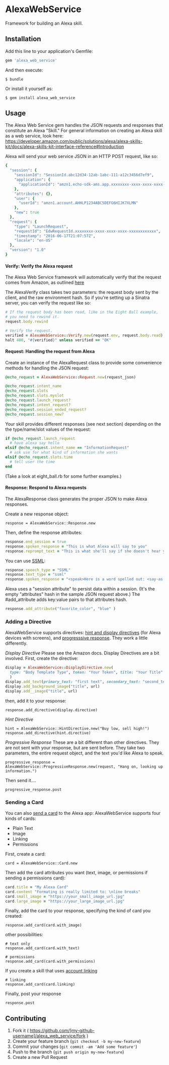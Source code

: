 # AlexaWebService

Framework for building an Alexa skill. 

## Installation

Add this line to your application's Gemfile:

```ruby
gem 'alexa_web_service'
```

And then execute:

    $ bundle

Or install it yourself as:

    $ gem install alexa_web_service

## Usage ##

The Alexa Web Service gem handles the JSON requests and responses that constitute an Alexa "Skill."
For general information on creating an Alexa skill as a web service, look here:
https://developer.amazon.com/public/solutions/alexa/alexa-skills-kit/docs/alexa-skills-kit-interface-reference#Introduction

Alexa will send your web service JSON in an HTTP POST request, like so:

````Ruby
{
  "session": {
    "sessionId": "SessionId.abc12d34-12ab-1abc-111-a12c3456d7ef9",
    "application": {
      "applicationId": "amzn1.echo-sdk-ams.app.xxxxxxxx-xxxx-xxxx-xxxx-xxxxxxxxxxxx"
    },
    "attributes": {},
    "user": {
      "userId": "amzn1.account.AHHLP1234ABC5DEFG6HIJK7XLMN"
    },
    "new": true
  },
  "request": {
    "type": "LaunchRequest",
    "requestId": "EdwRequestId.xxxxxxxx-xxxx-xxxx-xxxx-xxxxxxxxxxxx",
    "timestamp": "2016-06-17T21:07:57Z",
    "locale": "en-US"
  },
  "version": "1.0"
}
````

#### Verify: Verify the Alexa request ####

The Alexa Web Service framework will automatically verify that the request comes from Amazon, as outlined [here](https://developer.amazon.com/public/solutions/alexa/alexa-skills-kit/docs/developing-an-alexa-skill-as-a-web-service)

The AlexaVerify class takes two parameters: the request body sent by the client, and the raw environment hash.
So if you're setting up a Sinatra server, you can verify the request like so:

````Ruby
# If the request body has been read, like in the Eight Ball example,
# you need to rewind it.
request.body.rewind

# Verify the request.
verified = AlexaWebService::Verify.new(request.env, request.body.read).verify_request
halt 400, "#{verified}" unless verified == "OK"
````

#### Request: Handling the request from Alexa ####

Create an instance of the AlexaRequest class to provide some convenience methods for handling the JSON request:

````Ruby
@echo_request = AlexaWebService::Request.new(request_json)

@echo_request.intent_name
@echo_request.slots
@echo_request.slots.myslot
@echo_request.launch_request?
@echo_request.intent_request?
@echo_request.session_ended_request?
@echo_request.session_new?
````

Your skill provides different responses (see next section) depending on the the type/name/slot values of the request: 

````Ruby
if @echo_request.launch_request
  # have alexa say hello
elsif @echo_request.intent_name == "InformationRequest"
  # ask use for what kind of information she wants
elsif @echo_request.slots.time
  # tell user the time
end
````

(Take a look at eight_ball.rb for some further examples.)


#### Response: Respond to Alexa requests ####

The AlexaResponse class generates the proper JSON to make Alexa responses.

Create a new response object:

````response = AlexaWebService::Response.new````

Then, define the response attributes:

````Ruby
response.end_session = true
response.spoken_response = "This is what Alexa will say to you"
response.reprompt_text = "This is what she'll say if she doesn't hear your response the first time."
````


 
You can use [SSML](https://developer.amazon.com/public/solutions/alexa/alexa-skills-kit/docs/speech-synthesis-markup-language-ssml-reference):

````Ruby
response.speech_type = "SSML"
response.text_type = "ssml"
response.spoken_response = "<speak>Here is a word spelled out: <say-as interpret-as="spell-out">hello</say-as></speak>"
````

Alexa uses a "session attribute" to persist data within a session. (It's the empty "attributes" hash in the sample JSON request above.) The #add_attribute adds key:value pairs to that attributes hash.

````Ruby
response.add_attribute("favorite_color", "blue" )
````
### Adding a  Directive ###
AlexaWebService supports directives: [hint and display directives](https://developer.amazon.com/docs/custom-skills/display-interface-reference.html) (for Alexa devices with screens), and [progresssive response](https://developer.amazon.com/docs/custom-skills/send-the-user-a-progressive-response.html). They work a little differently. 

*Display Directive*
Please see the Amazon docs. Display Directives are a bit involved.
First, create the directive:
````ruby
display = AlexaWebService::DisplayDirective.new(
  type: "Body Template Type", token: "Your Token", title: "Your Title"
  )
display.add_text(primary_text: "first text", secondary_text: "second_text", tertiary_text: "third text")
display.add_background_image("title", url)
display.add__image("title", url)
````
then, add it to your response:
````
response.add_directive(display.directive)
````
*Hint Directive*
````
hint = AlexaWebService::HintDirective.new("Buy low, sell high!")
response.add_directive(hint.directive)
````
*Progressive Response*
These are a bit different than other directives. They are not sent with your response, but are sent before. They take two parameters, the entire request object, and the text you'd like Alexa to speak.
````
progressive_response = AlexaWebService::ProgressiveResponse.new(request, "Hang on, looking up information.")
````
Then send it....
````
progressive_response.post
````


### Sending a Card ###

You can also [send a card](https://developer.amazon.com/docs/custom-skills/include-a-card-in-your-skills-response.html) to the Alexa app:
AlexaWebService supports four kinds of cards:
- Plain Text
- Image
- Linking
- Permissions

First, create a card: 
````
card = AlexaWebService::Card.new
````

Then add the card attributes you want (text, image, or permissions if sending a permissions card):
````Ruby
card.title = "My Alexa Card"
card.content "Formating is really limited to: \nline breaks"
card.small_image = "https://your_small_image_url.jpg"
card.large_image = "https://your_large_image_url.jpg"
````
Finally, add the card to your response, specifying the kind of card you created:
````
response.add_card(card.with_image)
````
other possibilities:
````
# text only
response.add_card(card.with_text)    

# permissions
response.add_card(card.with_permissions)
````
If you create a skill that uses [account linking](https://developer.amazon.com/public/solutions/alexa/alexa-skills-kit/docs/linking-an-alexa-user-with-a-user-in-your-system)
````
# linking
response.add_card(card.linking)
````
Finally, post your response

````
response.post
````


## Contributing

1. Fork it ( https://github.com/[my-github-username]/alexa_web_service/fork )
2. Create your feature branch (`git checkout -b my-new-feature`)
3. Commit your changes (`git commit -am 'Add some feature'`)
4. Push to the branch (`git push origin my-new-feature`)
5. Create a new Pull Request

